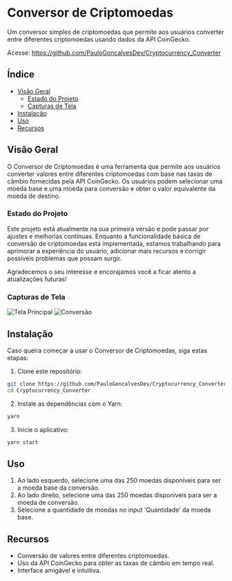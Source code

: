 # Conversor de Criptomoedas

Um conversor simples de criptomoedas que permite aos usuários converter entre diferentes criptomoedas usando dados da API CoinGecko.

Acesse: https://github.com/PauloGoncalvesDev/Cryptocurrency_Converter

## Índice

- [Visão Geral](#visão-geral)
  - [Estado do Projeto](#estado-do-projeto)
  - [Capturas de Tela](#capturas-de-tela)
- [Instalação](#instalação)
- [Uso](#uso)
- [Recursos](#recursos)

## Visão Geral
O Conversor de Criptomoedas é uma ferramenta que permite aos usuários converter valores entre diferentes criptomoedas com base nas taxas de câmbio fornecidas pela API CoinGecko. Os usuários podem selecionar uma moeda base e uma moeda para conversão e obter o valor equivalente da moeda de destino.

### Estado do Projeto
Este projeto está atualmente na sua primeira versão e pode passar por ajustes e melhorias contínuas. Enquanto a funcionalidade básica de conversão de criptomoedas está implementada, estamos trabalhando para aprimorar a experiência do usuário, adicionar mais recursos e corrigir possíveis problemas que possam surgir.

Agradecemos o seu interesse e encorajamos você a ficar atento a atualizações futuras!

### Capturas de Tela

![Tela Principal](screenshots/tela-principal.png)
![Conversão](screenshots/conversao.png)

## Instalação

Caso queira começar a usar o Conversor de Criptomoedas, siga estas etapas:
1. Clone este repositório:
```bash
git clone https://github.com/PauloGoncalvesDev/Cryptocurrency_Converter.git
cd Cryptocurrency_Converter
```
2. Instale as dependências com o Yarn:
```bash
yarn
```
3. Inicie o aplicativo:
```bash
yarn start
```

## Uso
1. Ao lado esquerdo, selecione uma das 250 moedas disponíveis para ser a moeda base da conversão.
2. Ao lado direito, selecione uma das 250 moedas disponíveis para ser a moeda de conversão.
3. Selecione a quantidade de moedas no input 'Quantidade' da moeda base.

## Recursos
- Conversão de valores entre diferentes criptomoedas.
- Uso da API CoinGecko para obter as taxas de câmbio em tempo real.
- Interface amigável e intuitiva.
